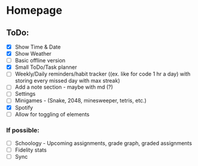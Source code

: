 # Homepage

## ToDo:

- [x] Show Time & Date
- [x] Show Weather
- [ ] Basic offline version
- [x] Small ToDo/Task planner
- [ ] Weekly/Daily reminders/habit tracker ((ex. like for code 1 hr a day) with storing every missed day with max streak)
- [ ] Add a note section - maybe with md (?)
- [ ] Settings
- [ ] Minigames - (Snake, 2048, minesweeper, tetris, etc.)
- [x] Spotify
- [ ] Allow for toggling of elements

### If possible:

- [ ] Schoology - Upcoming assignments, grade graph, graded assignments
- [ ] Fidelity stats
- [ ] Sync
